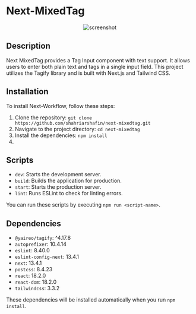 # Next-MixedTag
<p align="center">
    <img src='https://github.com/shahriarshafin/next-mixedtag/assets/32214710/92b71ee7-a82b-493e-b072-069a5cbf2b8b' alt="screenshot">
</p>

## Description
Next MixedTag provides a Tag Input component with text support. It allows users to enter both plain text and tags in a single input field. This project utilizes the Tagify library and is built with Next.js and Tailwind CSS.

## Installation

To install Next-Workflow, follow these steps:

1. Clone the repository: `git clone https://github.com/shahriarshafin/next-mixedtag.git`
2. Navigate to the project directory: `cd next-mixedtag`
3. Install the dependencies: `npm install`
4.
## Scripts
- `dev`: Starts the development server.
- `build`: Builds the application for production.
- `start`: Starts the production server.
- `lint`: Runs ESLint to check for linting errors.

You can run these scripts by executing `npm run <script-name>`.

## Dependencies
- `@yaireo/tagify`: ^4.17.8
- `autoprefixer`: 10.4.14
- `eslint`: 8.40.0
- `eslint-config-next`: 13.4.1
- `next`: 13.4.1
- `postcss`: 8.4.23
- `react`: 18.2.0
- `react-dom`: 18.2.0
- `tailwindcss`: 3.3.2

These dependencies will be installed automatically when you run `npm install`.
